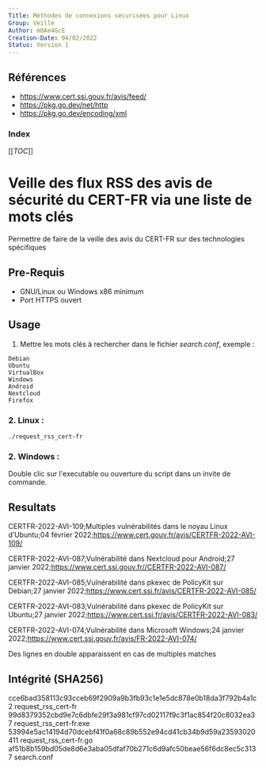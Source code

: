 ```yaml
---
Title: Méthodes de connexions sécurisées pour Linux
Group: Veille
Author: m8Ae4GcE
Creation-Date: 04/02/2022
Status: Version 1
---
```


## Références 
- https://www.cert.ssi.gouv.fr/avis/feed/
- https://pkg.go.dev/net/http
- https://pkg.go.dev/encoding/xml

### Index 
[[_TOC_]]

# Veille des flux RSS des avis de sécurité du CERT-FR via une liste de mots clés
Permettre de faire de la veille des avis du CERT-FR sur des technologies spécifiques

## Pre-Requis
- GNU/Linux ou Windows x86 minimum
- Port HTTPS ouvert

## Usage

1. Mettre les mots clés à rechercher dans le fichier *search.conf*, exemple :
```
Debian
Ubuntu
VirtualBox
Windows
Android
Nextcloud
Firefox
```

### 2. Linux :

```
./request_rss_cert-fr
```

### 2. Windows :

Double clic sur l'executable ou ouverture du script dans un invite de commande.

## Resultats
CERTFR-2022-AVI-109;Multiples vulnérabilités dans le noyau Linux d’Ubuntu;04 février 2022;https://www.cert.gouv.fr/avis/CERTFR-2022-AVI-109/

CERTFR-2022-AVI-087;Vulnérabilité dans Nextcloud pour Android;27 janvier 2022;https://www.cert.ssi.gouv.fr//CERTFR-2022-AVI-087/

CERTFR-2022-AVI-085;Vulnérabilité dans pkexec de PolicyKit sur Debian;27 janvier 2022;https://www.cert.ssi.fr/avis/CERTFR-2022-AVI-085/

CERTFR-2022-AVI-083;Vulnérabilité dans pkexec de PolicyKit sur Ubuntu;27 janvier 2022;https://www.cert.ssi.fr/avis/CERTFR-2022-AVI-083/

CERTFR-2022-AVI-074;Vulnérabilité dans Microsoft Windows;24 janvier 2022;https://www.cert.ssi.gouv.fr/avis/FR-2022-AVI-074/

Des lignes en double apparaissent en cas de multiples matches

## Intégrité (SHA256)
cce6bad358113c93cceb69f2909a9b3fb93c1e1e5dc878e0b18da3f792b4a1c2  request_rss_cert-fr
99d8379352cbd9e7c6dbfe29f3a981cf97cd02117f9c3f1ac854f20c8032ea37  request_rss_cert-fr.exe
53994e5ac14194d70dcebf41f0a68c89b552e94cd41cb34b9d59a23593020411  request_rss_cert-fr.go
af51b8b159bd05de8d6e3aba05dfaf70b271c6d9afc50beae56f6dc8ec5c3137  search.conf